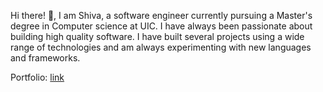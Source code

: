 Hi there! 👋, I am Shiva, a software engineer currently pursuing a Master's degree in Computer science at UIC. 
I have always been passionate about building high quality software. I have built several projects using a wide range of technologies and am always experimenting with new languages and frameworks.

Portfolio: [link](https://shiva-reddy.github.io/)
